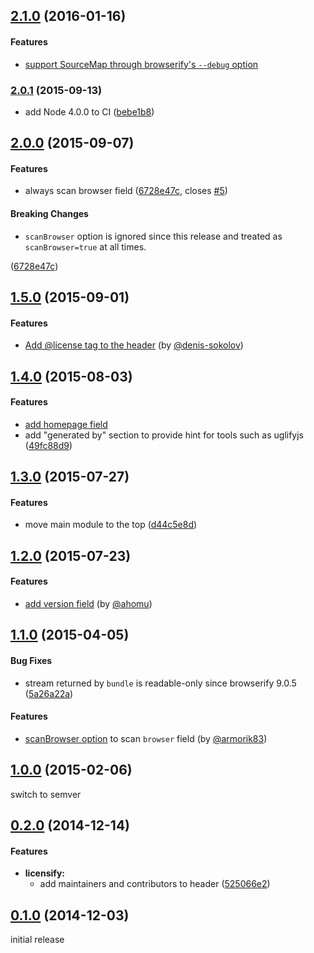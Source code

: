 ## [2.1.0](https://github.com/twada/licensify/releases/tag/v2.1.0) (2016-01-16)


#### Features

* [support SourceMap through browserify's `--debug` option](https://github.com/twada/licensify/pull/9)


### [2.0.1](https://github.com/twada/licensify/releases/tag/v2.0.1) (2015-09-13)


* add Node 4.0.0 to CI ([bebe1b8](https://github.com/twada/licensify/commit/bebe1b8cf3e7d4c0f147e711031da7ea50cb9fe6))


## [2.0.0](https://github.com/twada/licensify/releases/tag/v2.0.0) (2015-09-07)


#### Features

* always scan browser field ([6728e47c](https://github.com/twada/licensify/commit/6728e47cf4bd3f36f005f589e3a8e7733d007140), closes [#5](https://github.com/twada/licensify/issues/5))


#### Breaking Changes

* `scanBrowser` option is ignored since this release and treated as `scanBrowser=true` at all times.

 ([6728e47c](https://github.com/twada/licensify/commit/6728e47cf4bd3f36f005f589e3a8e7733d007140))


## [1.5.0](https://github.com/twada/licensify/releases/tag/v1.5.0) (2015-09-01)


#### Features

* [Add @license tag to the header](https://github.com/twada/licensify/pull/6) (by [@denis-sokolov](https://github.com/denis-sokolov))


## [1.4.0](https://github.com/twada/licensify/releases/tag/v1.4.0) (2015-08-03)


#### Features

* [add homepage field](https://github.com/twada/licensify/pull/4)
* add "generated by" section to provide hint for tools such as uglifyjs ([49fc88d9](https://github.com/twada/licensify/commit/49fc88d9029187df55ff7a9e43e467cfa219c68c))


## [1.3.0](https://github.com/twada/licensify/releases/tag/v1.3.0) (2015-07-27)


#### Features

* move main module to the top ([d44c5e8d](https://github.com/twada/licensify/commit/d44c5e8d48d17481c6e7cc9220ddaa2c84e77339))


## [1.2.0](https://github.com/twada/licensify/releases/tag/v1.2.0) (2015-07-23)


#### Features

* [add version field](https://github.com/twada/licensify/pull/3) (by [@ahomu](https://github.com/ahomu))


## [1.1.0](https://github.com/twada/licensify/releases/tag/v1.1.0) (2015-04-05)


#### Bug Fixes

* stream returned by `bundle` is readable-only since browserify 9.0.5 ([5a26a22a](https://github.com/twada/licensify/commit/5a26a22aceddae0338d156e71cfb3c9f393b558d))


#### Features

* [scanBrowser option](https://github.com/twada/licensify/pull/1) to scan `browser` field (by [@armorik83](http://github.com/armorik83))


## [1.0.0](https://github.com/twada/licensify/releases/tag/v1.0.0) (2015-02-06)


switch to semver


## [0.2.0](https://github.com/twada/licensify/releases/tag/v0.2.0) (2014-12-14)


#### Features

* **licensify:**
  * add maintainers and contributors to header ([525066e2](https://github.com/twada/licensify/commit/525066e20a1eb65a63ef44102a20cd4cae2f616a))


## [0.1.0](https://github.com/twada/licensify/releases/tag/v0.1.0) (2014-12-03)


initial release
